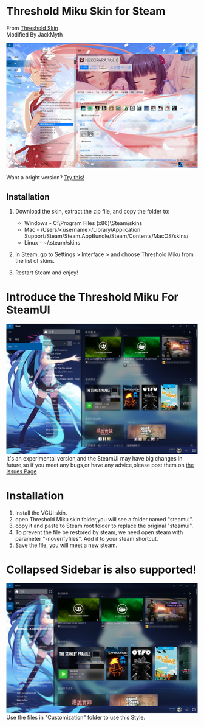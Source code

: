 # Threshold Miku Skin for Steam
From [Threshold Skin](https://github.com/Edgarware/Threshold-Skin)  
Modified By JackMyth

![](Previews/Main.jpg)

Want a bright version? [Try this!](https://github.com/Jack-Myth/Threshold-Miku/tree/Light)

## Installation
1. Download the skin, extract the zip file, and copy the folder to:
   * Windows - C:\Program Files (x86)\Steam\skins
   * Mac - /Users/\<username\>/Library/Application Support/Steam/Steam.AppBundle/Steam/Contents/MacOS/skins/
   * Linux - ~/.steam/skins

2. In Steam, go to Settings > Interface > and choose Threshold Miku from the list of skins.

3. Restart Steam and enjoy!

# Introduce the Threshold Miku For SteamUI
![](Previews/NewLibrary.jpg)
It's an experimental version,and the SteamUI may have big changes in future,so if you meet any bugs,or have any advice,please post them on [the Issues Page](https://github.com/Jack-Myth/Threshold-Miku/issues)
# Installation
1. Install the VGUI skin.  
2. open Threshold Miku skin folder,you will see a folder named "steamui".  
3. copy it and paste to Steam root folder to replace the original "steamui".   
4. To prevent the file be restored by steam, we need open steam with parameter "-noverifyfiles". Add it to your steam shortcut.  
5. Save the file, you will meet a new steam.  

# Collapsed Sidebar is also supported!  
![](Previews/CollapsedPreview.jpg)  
Use the files in "Customization" folder to use this Style.  
